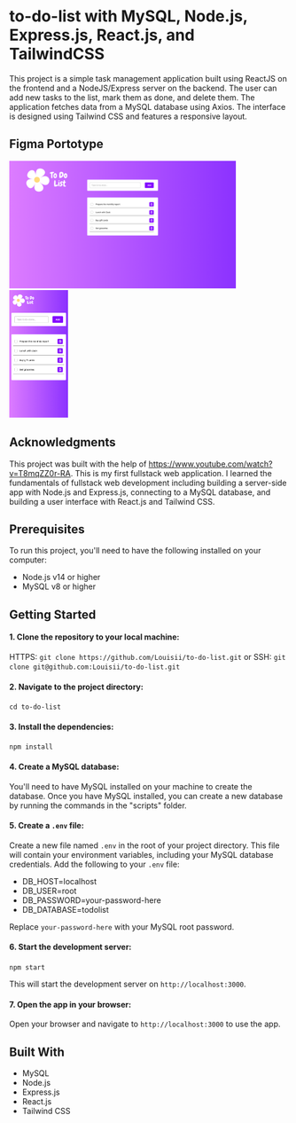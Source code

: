 # to-do-list with MySQL, Node.js, Express.js, React.js, and TailwindCSS

This project is a simple task management application built using ReactJS on the frontend and a NodeJS/Express server on the backend. The user can add new tasks to the list, mark them as done, and delete them. The application fetches data from a MySQL database using Axios. The interface is designed using Tailwind CSS and features a responsive layout.


## Figma Portotype

<p float="left">
<img src="figma-prototype/Frame 1.png" height="230px" />
<img src="figma-prototype/Frame 2.png" height="230px" />
</p>


## Acknowledgments

This project was built with the help of https://www.youtube.com/watch?v=T8mqZZ0r-RA.
This is my first fullstack web application. I learned the fundamentals of fullstack web development including building a server-side app with Node.js and Express.js, connecting to a MySQL database, and building a user interface with React.js and Tailwind CSS. 


## Prerequisites

To run this project, you'll need to have the following installed on your computer:

- Node.js v14 or higher
- MySQL v8 or higher

## Getting Started

#### 1. Clone the repository to your local machine:

HTTPS: `git clone https://github.com/Louisii/to-do-list.git` 
or
SSH: `git clone git@github.com:Louisii/to-do-list.git`


#### 2. Navigate to the project directory:

`cd to-do-list`


#### 3. Install the dependencies:

`npm install`


#### 4. Create a MySQL database:

You'll need to have MySQL installed on your machine to create the database. Once you have MySQL installed, you can create a new database by running the commands in the "scripts" folder.


#### 5. Create a `.env` file:

Create a new file named `.env` in the root of your project directory. This file will contain your environment variables, including your MySQL database credentials. Add the following to your `.env` file:

- DB_HOST=localhost
- DB_USER=root
- DB_PASSWORD=your-password-here
- DB_DATABASE=todolist

Replace `your-password-here` with your MySQL root password.


#### 6. Start the development server:

`npm start`

This will start the development server on `http://localhost:3000`.


#### 7. Open the app in your browser:

Open your browser and navigate to `http://localhost:3000` to use the app.

## Built With

- MySQL
- Node.js
- Express.js
- React.js
- Tailwind CSS

